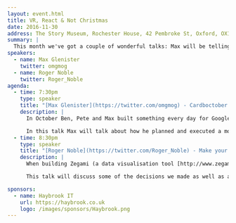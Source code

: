 ```yaml
---
layout: event.html
title: VR, React & Not Christmas
date: 2016-11-30
address: The Story Museum, Rochester House, 42 Pembroke St, Oxford, OX11BP
summary: |
  This month we've got a couple of wonderful talks: Max will be telling us about VR hacks with Google Cardboard, and Roger will be explaining how they use React in Zegami (Roger showed a demo of Zegami at our summer Show & Tell - it's fantastic).
speakers:
  - name: Max Glenister
    twitter: omgmog
  - name: Roger Noble
    twitter: Roger_Noble
agenda:
  - time: 7:30pm
    type: speaker
    title: "[Max Glenister](https://twitter.com/omgmog) - Cardboctober: Making VR experiences for Google Cardboard with JavaScript daily in October"
    description: |
      In October Ben, Pete and Max built something every day for Google Cardboard using Javascript.

      In this talk Max will talk about how he planned and executed a month of hacks, what worked (and what didn't!) and what he got out of the challenge.
  - time: 8:30pm
    type: speaker
    title: "[Roger Noble](https://twitter.com/Roger_Noble) - Make your UI flexible with a plugin architecture, featuring React"
    description: |
      When building Zegami (a data visualisation tool [http://www.zegami.com](http://www.zegami.com/)) we wanted to allow anyone to be able to add their own custom functionality and enhancements. This presented a challenge for us to construct an interface - both visually and in code, that developers could approach with a minimal learning curve.

      This talk will discuss some of the decisions we made as well as a practical demonstration of how this same approach could be used in any application.

sponsors:
  - name: Haybrook IT
    url: https://haybrook.co.uk
    logo: /images/sponsors/Haybrook.png
---
```


